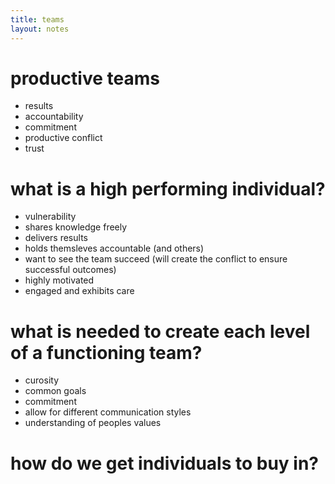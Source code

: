 ```yaml
---
title: teams
layout: notes
---
```


# productive teams
- results
- accountability
- commitment
- productive conflict
- trust

# what is a high performing individual?
- vulnerability
- shares knowledge freely
- delivers results
- holds themsleves accountable (and others)
- want to see the team succeed (will create the conflict to ensure successful outcomes)
- highly motivated
- engaged and exhibits care

# what is needed to create each level of a functioning team?
- curosity
- common goals
- commitment
- allow for different communication styles
- understanding of peoples values

# how do we get individuals to buy in?
